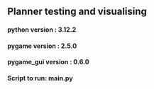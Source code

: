## Planner testing and visualising
#### python version :   3.12.2
#### pygame version : 2.5.0
#### pygame_gui version : 0.6.0


#### Script to run: main.py 
